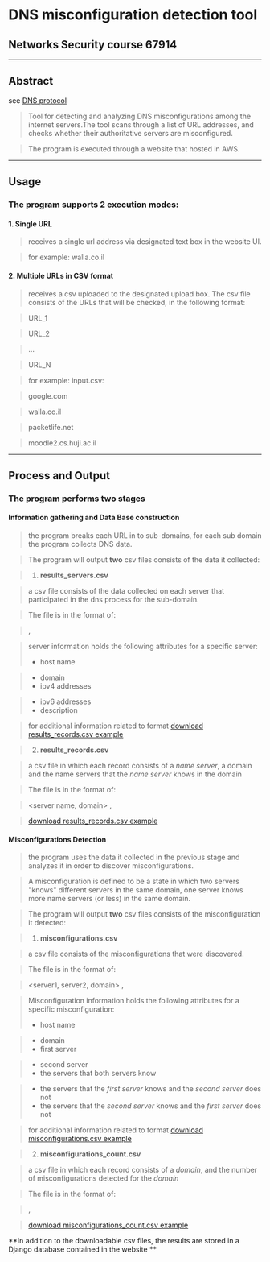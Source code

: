 # DNS misconfiguration detection tool
## Networks Security course 67914

----
## Abstract
see [DNS protocol](https://ns1.com/resources/dns-protocol)

> Tool for detecting and analyzing DNS misconfigurations among the internet servers.The tool scans through a list of URL addresses, and checks whether their authoritative servers are misconfigured.

>The program is executed through a website that hosted in AWS.

----
## Usage
### The program supports 2 execution modes:

#### 1. Single URL
> receives a single url address via designated text box in the website UI.

> for example: walla.co.il

#### 2. Multiple URLs in CSV format
> receives a csv uploaded to the designated upload box. The csv file consists of the URLs that will be checked, in the following format:

> URL_1

> URL_2

> ...

> URL_N

> for example: input.csv:

> google.com

> walla.co.il

> packetlife.net

> moodle2.cs.huji.ac.il

----
## Process and Output

### The program performs two stages 

#### Information gathering and Data Base construction 

> the program breaks each URL in to sub-domains, for each sub domain the program collects DNS data. 

> The program will output **two** csv files consists of the data it collected:

>1. **results_servers.csv**

>  a csv file consists of the data collected on each server that participated in the dns process for the sub-domain.

>  The file is in the format of:

>  <server name> , <server information>

>  server information holds the following attributes for a specific server:
>  * host name

>  * domain
>  * ipv4 addresses

>  * ipv6 addresses
>  * description

>  for additional information related to format
>  [download results_records.csv example](https://ns1.com/resources/dns-protocol)

>2. **results_records.csv**

>  a csv file in which each record consists of a *name server*, a domain and the name servers that the *name server* knows in the domain

>  The file is in the format of:

>  <server name, domain> , <servers known in the domain>

>  [download results_records.csv example](https://ns1.com/resources/dns-protocol)


#### Misconfigurations Detection 

> the program uses the data it collected in the previous stage and analyzes it in order to discover misconfigurations.

> A misconfiguration is defined to be a state in which two servers "knows" different servers in the same domain, one server knows more name servers (or less) in the same domain.

> The program will output **two** csv files consists of the misconfiguration it detected:

>1. **misconfigurations.csv**

>  a csv file consists of the misconfigurations that were discovered.

>  The file is in the format of:

>  <server1, server2, domain> , <Misconfiguration information>

>  Misconfiguration information holds the following attributes for a specific misconfiguration:
>  * host name

>  * domain
>  * first server

>  * second server
>  * the servers that both servers know

>  * the servers that the *first server* knows and the *second server* does not
>  * the servers that the *second server* knows and the *first server* does not


>  for additional information related to format
>  [download misconfigurations.csv example](https://ns1.com/resources/dns-protocol)

>2. **misconfigurations_count.csv**

>  a csv file in which each record consists of a *domain*, and the number of misconfigurations detected for the *domain*

>  The file is in the format of:

>  <domain> , <number of misconfigurations detected>

>  [download misconfigurations_count.csv example](https://ns1.com/resources/dns-protocol)

**In addition to the downloadable csv files, the results are stored in a Django database contained in the website
**